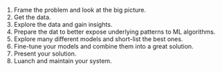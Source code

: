 1. Frame the problem and look at the big picture.
2. Get the data.
3. Explore the data and gain insights.
4. Prepare the dat to better expose underlying patterns to ML algorithms. 
5. Explore many different models and short-list the best ones.
6. Fine-tune your models and combine them into a great solution.
7. Present your solution. 
8. Luanch and maintain your system. 
